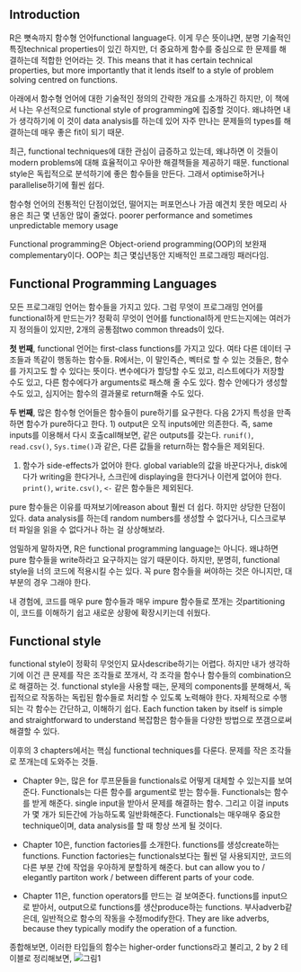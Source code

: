 Introduction
------------

R은 뼛속까지 함수형 언어functional language다. 이게 무슨 뜻이냐면, 분명 기술적인 특징technical properties이 있긴 하지만, 더 중요하게 함수를 중심으로 한 문제를 해결하는데 적합한 언어라는 것. This means that it has certain technical properties, but more importantly that it lends itself to a style of problem solving centred on functions.

아래에서 함수형 언어에 대한 기술적인 정의의 간략한 개요를 소개하긴 하지만, 이 책에서 나는 우선적으로 functional style of programming에 집중할 것이다. 왜냐하면 내가 생각하기에 이 것이 data analysis를 하는데 있어 자주 만나는 문제들의 types를 해결하는데 매우 좋은 fit이 되기 때문.

최근, functional techniques에 대한 관심이 급증하고 있는데, 왜냐하면 이 것들이 modern problems에 대해 효율적이고 우아한 해결책들을 제공하기 때문. functional style은 독립적으로 분석하기에 좋은 함수들을 만든다. 그래서 optimise하거나 parallelise하기에 훨씬 쉽다.

함수형 언어의 전통적인 단점이었던, 떨어지는 퍼포먼스나 가끔 예견치 못한 메모리 사용은 최근 몇 년동안 많이 줄었다. poorer performance and sometimes unpredictable memory usage

Functional programming은 Object-oriend programming(OOP)의 보완재complementary이다. OOP는 최근 몇십년동안 지배적인 프로그래밍 패러다임.

Functional Programming Languages
--------------------------------

모든 프로그래밍 언어는 함수들을 가지고 있다. 그럼 무엇이 프로그래밍 언어를 functional하게 만드는가? 정확히 무엇이 언어를 functional하게 만드는지에는 여러가지 정의들이 있지만, 2개의 공통점two common threads이 있다.

**첫 번째**, functional 언어는 first-class functions를 가지고 있다. 여타 다른 데이터 구조들과 똑같이 행동하는 함수들. R에서는, 이 말인즉슨, 벡터로 할 수 있는 것들은, 함수를 가지고도 할 수 있다는 뜻이다. 변수에다가 할당할 수도 있고, 리스트에다가 저장할 수도 있고, 다른 함수에다가 arguments로 패스해 줄 수도 있다. 함수 안에다가 생성할 수도 있고, 심지어는 함수의 결과물로 return해줄 수도 있다.

**두 번째**, 많은 함수형 언어들은 함수들이 pure하기를 요구한다. 다음 2가지 특성을 만족하면 함수가 pure하다고 한다. 1) output은 오직 inputs에만 의존한다. 즉, same inputs를 이용해서 다시 호출call해보면, 같은 outputs를 갖는다. `runif()`, `read.csv()`, `Sys.time()`과 같은, 다른 값들을 return하는 함수들은 제외된다.

1.  함수가 side-effects가 없어야 한다. global variable의 값을 바꾼다거나, disk에다가 writing을 한다거나, 스크린에 displaying을 한다거나 이런게 없어야 한다. `print()`, `write.csv()`, `<-` 같은 함수들은 제외된다.

pure 함수들은 이유를 따져보기에reason about 훨씬 더 쉽다. 하지만 상당한 단점이 있다. data analysis를 하는데 random numbers를 생성할 수 없다거나, 디스크로부터 파일을 읽을 수 없다거나 하는 걸 상상해보라.

엄밀하게 말하자면, R은 functional programming language는 아니다. 왜냐하면 pure 함수들을 write하라고 요구하지는 않기 때문이다. 하지만, 분명히, functional style을 너의 코드에 적용시킬 수는 있다. 꼭 pure 함수들을 써야하는 것은 아니지만, 대부분의 경우 그래야 한다.

내 경험에, 코드를 매우 pure 함수들과 매우 impure 함수들로 쪼개는 것partitioning이, 코드를 이해하기 쉽고 새로운 상황에 확장시키는데 쉬웠다.

Functional style
----------------

functional style이 정확히 무엇인지 묘사describe하기는 어렵다. 하지만 내가 생각하기에 이건 큰 문제를 작은 조각들로 쪼개서, 각 조각을 함수나 함수들의 combination으로 해결하는 것. functional style을 사용할 때는, 문제의 components를 분해해서, 독립적으로 작동하는 독립된 함수들로 처리할 수 있도록 노력해야 한다. 자체적으로 수행되는 각 함수는 간단하고, 이해하기 쉽다. Each function taken by itself is simple and straightforward to understand 복잡함은 함수들을 다양한 방법으로 쪼갬으로써 해결할 수 있다.

이후의 3 chapters에서는 핵심 functional techniques를 다룬다. 문제를 작은 조각들로 쪼개는데 도와주는 것들.

-   Chapter 9는, 많은 for 루프문들을 functionals로 어떻게 대체할 수 있는지를 보여준다. Functionals는 다른 함수를 argument로 받는 함수들. Functionals는 함수를 받게 해준다. single input을 받아서 문제를 해결하는 함수. 그리고 이걸 inputs가 몇 개가 되든간에 가능하도록 일반화해준다. Functionals는 매우매우 중요한 technique이며, data analysis를 할 때 항상 쓰게 될 것이다.

-   Chapter 10은, function factories를 소개한다. functions를 생성create하는 functions. Function factories는 functionals보다는 훨씬 덜 사용되지만, 코드의 다른 부분 간에 작업을 우아하게 분할하게 해준다. but can allow you to / elegantly partiton work / between different parts of your code.

-   Chapter 11은, function operators를 만드는 걸 보여준다. functions를 input으로 받아서, output으로 functions를 생산produce하는 functions. 부사adverb같은데, 일반적으로 함수의 작동을 수정modify한다. They are like adverbs, because they typically modify the operation of a function.

종합해보면, 이러한 타입들의 함수는 higher-order functions라고 불리고, 2 by 2 테이블로 정리해보면, ![그림1](https://d33wubrfki0l68.cloudfront.net/1dff819e743f280bbab1c55f8f063e60b6a0d2fb/2269e/diagrams/fp.png)

